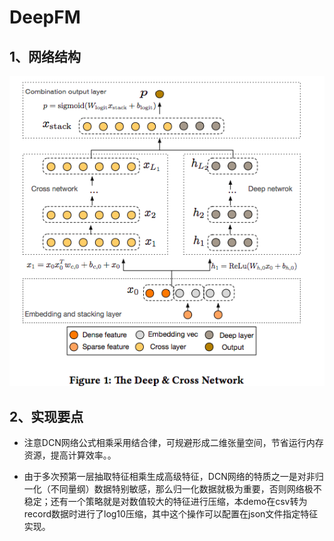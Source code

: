 # DeepFM

## 1、网络结构

![deepfm strcuture](https://github.com/alphaplato/alphaplato/blob/master/image/DeepLearning/dcn.png)

## 2、实现要点

* 注意DCN网络公式相乘采用结合律，可规避形成二维张量空间，节省运行内存资源，提高计算效率。。

* 由于多次预第一层抽取特征相乘生成高级特征，DCN网络的特质之一是对非归一化（不同量纲）数据特别敏感，那么归一化数据就极为重要，否则网络极不稳定；还有一个策略就是对数值较大的特征进行压缩，本demo在csv转为record数据时进行了log10压缩，其中这个操作可以配置在json文件指定特征实现。
